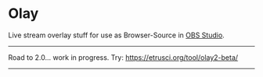 # Olay

Live stream overlay stuff for use as Browser-Source in [OBS Studio](https://github.com/obsproject/obs-studio).

---

Road to 2.0... work in progress. Try: <https://etrusci.org/tool/olay2-beta/>

---
